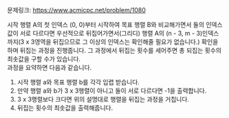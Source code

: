 문제링크: https://www.acmicpc.net/problem/1080

시작 행렬 A의 첫 인덱스 (0, 0)부터 시작하여 목표 행렬 B와 비교해가면서 둘의 인덱스 값이 서로 다르다면 우선적으로 뒤집어가면서(그리디) 행렬 A의 (n - 3, m - 3)인덱스까지(3 x 3영역을 뒤집으므로 그 이상의 인덱스는 확인해줄 필요가 없습니다.) 확인을 하며 뒤집는 과정을 진행줍니다. 그 과정에서 뒤집는 횟수를 세어주면 총 되집는 횟수의 최솟값을 구할 수가 있습니다.  
과정을 요약하면 다음과 같습니다.

1. 시작 행렬 a와 목표 행렬 b를 각각 입렵 받습니다.
2. 만약 행렬 a와 b가 3 x 3행렬이 아니고 둘이 서로 다르다면 -1을 출력합니다.
3. 3 x 3행렬보다 크다면 위의 설명대로 행렬을 뒤집는 과정을 거칩니다.
4. 뒤집는 횟수의 최솟값을 출력해줍니다.
